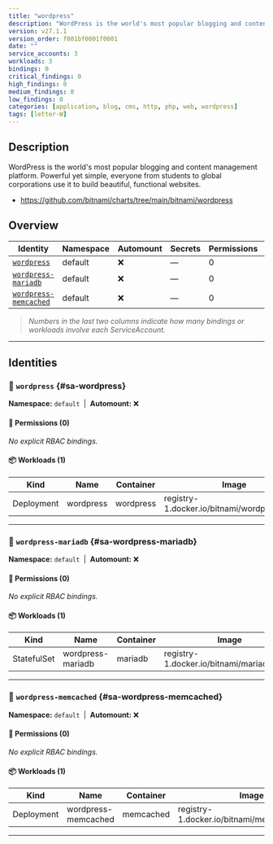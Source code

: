 ```yaml
---
title: "wordpress"
description: "WordPress is the world's most popular blogging and content management platform. Powerful yet simple, everyone from students to global corporations use it to build beautiful, functional websites."
version: v27.1.1
version_order: f001bf0001f0001
date: ""
service_accounts: 3
workloads: 3
bindings: 0
critical_findings: 0
high_findings: 0
medium_findings: 0
low_findings: 0
categories: [application, blog, cms, http, php, web, wordpress]
tags: [letter-W]
---
```


## Description

WordPress is the world's most popular blogging and content management platform. Powerful yet simple, everyone from students to global corporations use it to build beautiful, functional websites.

- https://github.com/bitnami/charts/tree/main/bitnami/wordpress

## Overview

| Identity                                         | Namespace | Automount | Secrets | Permissions | Workloads | Risk |
| ------------------------------------------------ | --------- | --------- | ------- | ----------- | --------- | ---- |
| [`wordpress`](#sa-wordpress)                     | default   | ❌        | —       | 0           | 1         | —    |
| [`wordpress-mariadb`](#sa-wordpress-mariadb)     | default   | ❌        | —       | 0           | 1         | —    |
| [`wordpress-memcached`](#sa-wordpress-memcached) | default   | ❌        | —       | 0           | 1         | —    |

> _Numbers in the last two columns indicate how many bindings or workloads involve each ServiceAccount._

---

## Identities

### 🤖 `wordpress` {#sa-wordpress}

**Namespace:** `default`  |  **Automount:** ❌

#### 🔑 Permissions (0)

_No explicit RBAC bindings._

#### 📦 Workloads (1)

| Kind       | Name      | Container | Image                                         |
| ---------- | --------- | --------- | --------------------------------------------- |
| Deployment | wordpress | wordpress | registry-1.docker.io/bitnami/wordpress:latest |

---

### 🤖 `wordpress-mariadb` {#sa-wordpress-mariadb}

**Namespace:** `default`  |  **Automount:** ❌

#### 🔑 Permissions (0)

_No explicit RBAC bindings._

#### 📦 Workloads (1)

| Kind        | Name              | Container | Image                                       |
| ----------- | ----------------- | --------- | ------------------------------------------- |
| StatefulSet | wordpress-mariadb | mariadb   | registry-1.docker.io/bitnami/mariadb:latest |

---

### 🤖 `wordpress-memcached` {#sa-wordpress-memcached}

**Namespace:** `default`  |  **Automount:** ❌

#### 🔑 Permissions (0)

_No explicit RBAC bindings._

#### 📦 Workloads (1)

| Kind       | Name                | Container | Image                                         |
| ---------- | ------------------- | --------- | --------------------------------------------- |
| Deployment | wordpress-memcached | memcached | registry-1.docker.io/bitnami/memcached:latest |

---
